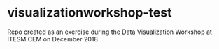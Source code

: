 # visualizationworkshop-test
Repo created as an exercise during the Data Visualization Workshop at ITESM CEM on December 2018
